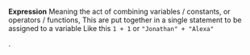 **Expression**
Meaning the act of combining variables / constants, or operators / functions, 
This are put together in a single statement to be assigned to a variable
Like this `1 + 1` or `"Jonathan" + "Alexa"`











. 